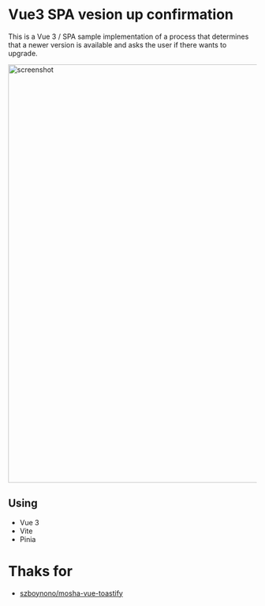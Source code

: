 # Vue3 SPA vesion up confirmation 

This is a Vue 3 / SPA sample implementation of a process that determines
that a newer version is available and asks the user if there wants to upgrade.

<img width="846" alt="screenshot" src="https://user-images.githubusercontent.com/15245958/173325469-bfdc8e73-9828-49d3-a6da-861456903bc6.png">

## Using

- Vue 3
- Vite
- Pinia

# Thaks for
- [szboynono/mosha-vue-toastify](https://github.com/szboynono/mosha-vue-toastify)

